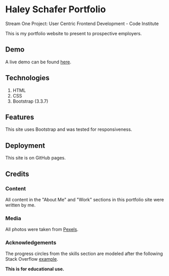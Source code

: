 # Haley Schafer Portfolio
Stream One Project: User Centric Frontend Development - Code Institute 

This is my portfolio website to present to prospective employers.


## Demo
A live demo can be found [here](https://code-institute-solutions.github.io/StudentExampleProjectGradeTwo).


## Technologies
1. HTML
2. CSS
3. Bootstrap (3.3.7)


## Features
This site uses Bootstrap and was tested for responsiveness. 


## Deployment 
This site is on GitHub pages.

## Credits

### Content
All content in the "About Me" and "Work" sections in this portfolio site were written by me. 

### Media 
All photos were taken from [Pexels](https://www.pexels.com/).

### Acknowledgements

The progress circles from the skills section are modeled after the following Stack Overflow [example](https://stackoverflow.com/questions/14222138/css-progress-circle).

**This is for educational use.** 

